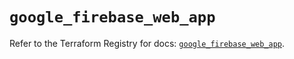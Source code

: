 # `google_firebase_web_app`

Refer to the Terraform Registry for docs: [`google_firebase_web_app`](https://registry.terraform.io/providers/hashicorp/google-beta/6.39.0/docs/resources/google_firebase_web_app).
